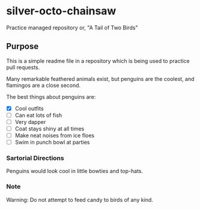 # silver-octo-chainsaw
Practice managed repository
or, "A Tail of Two Birds"

## Purpose

This is a simple readme file in a repository which is being used to practice pull requests.

Many remarkable feathered animals exist, but penguins are the coolest, and flamingos are a close second.

The best things about penguins are:

- [x] Cool outfits
- [ ] Can eat lots of fish
- [ ] Very dapper
- [ ] Coat stays shiny at all times
- [ ] Make neat noises from ice floes
- [ ] Swim in punch bowl at parties

### Sartorial Directions
Penguins would look cool in little bowties and top-hats.

### Note
Warning: Do not attempt to feed candy to birds of any kind.
